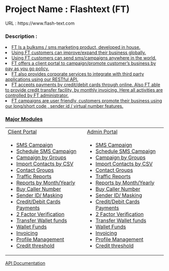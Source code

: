 <h1>Project Name : Flashtext (FT) </h1><b1>
URL : https://www.flash-text.com <br>

<h3>Description :</h3>
<u>
<li>FT Is a bulksms / sms marketing product, developed in house. </li>

<li>Using FT customers can improve/expand their business globally.</li>
<li>Using FT customers can send sms/campaigns anywhere in the world.   </li>
<li>FT offers a client portal to campaign/promote customer’s business by pay as you go policy. </li>
<li>FT also provides corporate services to integrate with third party applications using our RESTful API.</li>
<li>FT accepts payments by credit/debit cards through online. Also FT able to provide credit transfer facility, by monthly invoicing. Here all activities are controlled by FT administrator.</li>
<li>
FT campaigns are user friendly, customers promote their business using our long/short code , sender id / virtual number features. 
</li>
</ul>

<h3>Major Modules</h3>
<table class="table table-striped" width="100%">
<tr>
 <td>Client Portal</td>
 <td>Admin Portal</td>
</tr>
<tr>
<td>
 
<ul>
 <li>SMS Campaign</li>
 <li>Schedule SMS Campaign</li>
 <li>Campaign by Groups</li>
 <li>Import Contacts by CSV</li>
 <li>Contact Groups</li>
 <li>Traffic Reports</li>
 <li>Reports by Month/Yearly</li>
 <li>Buy Caller Number</li>
 <li>Sender ID/ Masking </li>
 <li>Credit/Debit Cards Payments</li>
 <li>2 Factor Verification</li>
 <li>Transfer Wallet funds</li>
 <li>Wallet Funds</li>
 <li>Invoicing</li>
 <li>Profile Management</li>
 <li>Credit threshold </li>
</ul>
</td>



<td>
 
<ul>
 <li>SMS Campaign</li>
 <li>Schedule SMS Campaign</li>
 <li>Campaign by Groups</li>
 <li>Import Contacts by CSV</li>
 <li>Contact Groups</li>
 <li>Traffic Reports</li>
 <li>Reports by Month/Yearly</li>
 <li>Buy Caller Number</li>
 <li>Sender ID/ Masking </li>
 <li>Credit/Debit Cards Payments</li>
 <li>2 Factor Verification</li>
 <li>Transfer Wallet funds</li>
 <li>Wallet Funds</li>
 <li>Invoicing</li>
 <li>Profile Management</li>
 <li>Credit threshold </li>
</ul>
</td>
</tr>
</table>

<a href="" class="btn btn-primary first-in-line">API Documentation</a>
